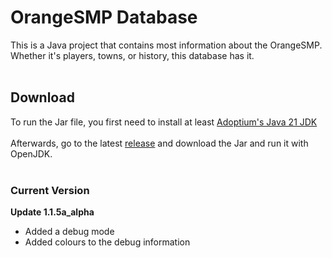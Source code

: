 # OrangeSMP Database
This is a Java project that contains most information about the OrangeSMP. Whether it's players, towns, or history, this database has it.
<br><br>
## Download
To run the Jar file, you first need to install at least [Adoptium's Java 21 JDK](https://adoptium.net/temurin/releases/)
<br><br>
Afterwards, go to the latest [release](https://github.com/DogeKeen/OrangeSMP/releases) and download the Jar and run it with OpenJDK.
<br><br>
### Current Version
**Update 1.1.5a_alpha**<br>
- Added a debug mode
- Added colours to the debug information